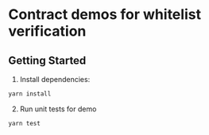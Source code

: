 # Contract demos for whitelist verification

## Getting Started

1. Install dependencies:

```zsh
yarn install
```

2. Run unit tests for demo

```zsh
yarn test
```
